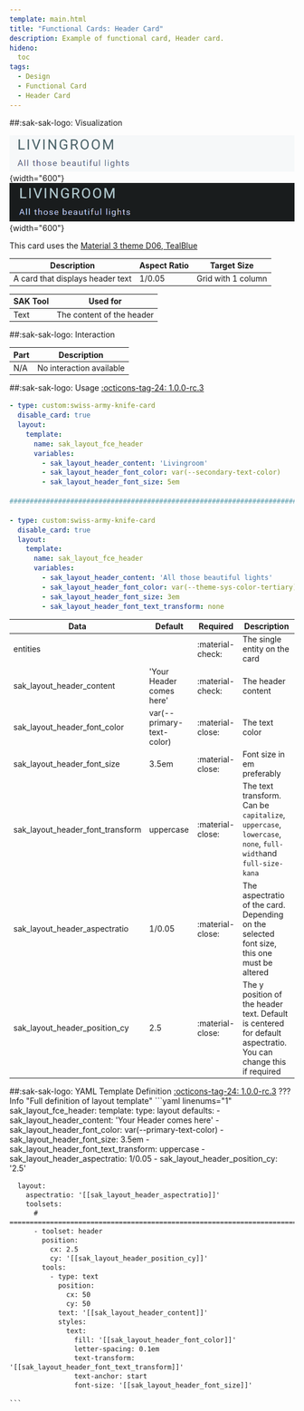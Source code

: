 ```yaml
---
template: main.html
title: "Functional Cards: Header Card"
description: Example of functional card, Header card.
hideno:
  toc
tags:
  - Design
  - Functional Card
  - Header Card
---
```

<!-- GT/GL -->
##:sak-sak-logo: Visualization

![Swiss Army Knife Functional Header D06 Light](../../assets/screenshots/sak-functional-card-12-header-theme-d06-light.png){width="600"}
<br>![Swiss Army Knife Functional Header D06 Dark](../../assets/screenshots/sak-functional-card-12-header-theme-d06-dark.png){width="600"}

This card uses the [Material 3 theme D06, TealBlue][ham3-d06-url]
    
| Description| Aspect Ratio| Target Size |
|-|-|-|
| A card that displays header text | 1/0.05 | Grid with 1 column |

| SAK Tool| Used for |
|-|-|
| Text | The content of the header|

##:sak-sak-logo: Interaction

| Part | Description|
|-|-|
| N/A | No interaction available |

##:sak-sak-logo: Usage
[:octicons-tag-24: 1.0.0-rc.3][github-releases]

```yaml linenums="1"
- type: custom:swiss-army-knife-card
  disable_card: true
  layout:
    template:
      name: sak_layout_fce_header
      variables:
        - sak_layout_header_content: 'Livingroom'
        - sak_layout_header_font_color: var(--secondary-text-color)
        - sak_layout_header_font_size: 5em

########################################################################

- type: custom:swiss-army-knife-card
  disable_card: true
  layout:
    template:
      name: sak_layout_fce_header
      variables:
        - sak_layout_header_content: 'All those beautiful lights'
        - sak_layout_header_font_color: var(--theme-sys-color-tertiary)
        - sak_layout_header_font_size: 3em    
        - sak_layout_header_font_text_transform: none
```

| Data | Default| Required | Description |
|-|-|-|-|
| entities |  | :material-check: | The single entity on the card |
| sak_layout_header_content | 'Your Header comes here' | :material-check: | The header content |
| sak_layout_header_font_color | var(--primary-text-color) | :material-close: | The text color |
| sak_layout_header_font_size | 3.5em | :material-close: | Font size in em preferably |
| sak_layout_header_font_transform | uppercase| :material-close: | The text transform. Can be `capitalize`, `uppercase`, `lowercase`, `none`, `full-width`and `full-size-kana` |
| sak_layout_header_aspectratio | 1/0.05 | :material-close: | The aspectratio of the card. Depending on the selected font size, this one must be altered |
| sak_layout_header_position_cy | 2.5 |  :material-close: | The y position of the header text. Default is centered for default aspectratio. You can change this if required |

##:sak-sak-logo: YAML Template Definition
[:octicons-tag-24: 1.0.0-rc.3][github-releases]
??? Info "Full definition of layout template"
    ```yaml linenums="1"
    sak_layout_fce_header:
      template:
        type: layout
        defaults: 
          - sak_layout_header_content: 'Your Header comes here'
          - sak_layout_header_font_color: var(--primary-text-color)
          - sak_layout_header_font_size: 3.5em
          - sak_layout_header_font_text_transform: uppercase
          - sak_layout_header_aspectratio: 1/0.05
          - sak_layout_header_position_cy: '2.5'

      layout:
        aspectratio: '[[sak_layout_header_aspectratio]]'
        toolsets:
          # ==============================================================================
          - toolset: header
            position:
              cx: 2.5
              cy: '[[sak_layout_header_position_cy]]'
            tools:
              - type: text
                position:
                  cx: 50
                  cy: 50
                text: '[[sak_layout_header_content]]'
                styles:
                  text:
                    fill: '[[sak_layout_header_font_color]]'
                    letter-spacing: 0.1em
                    text-transform: '[[sak_layout_header_font_text_transform]]'
                    text-anchor: start
                    font-size: '[[sak_layout_header_font_size]]'

    ```
<!-- Image references -->

<!--- Internal References... --->
[Swiss Army Knife Tutorial 02]: ../tutorials/10-step-tutorial-02-intro.md
[Swiss Army Knife Functional Card Sensor2]: functional-card-sensor2-card.md

<!--- External References... --->
[ham3-d06-url]: https://material3-themes-manual.amoebelabs.com/examples/material3-example-theme-d06-tealblue/
[github-releases]: https://github.com/amoebelabs/swiss-army-knife-card/releases/
